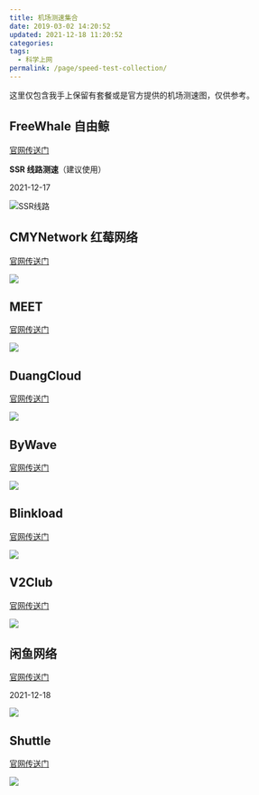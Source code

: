 ```yaml
---
title: 机场测速集合
date: 2019-03-02 14:20:52
updated: 2021-12-18 11:20:52
categories:
tags:
  - 科学上网
permalink: /page/speed-test-collection/
---
```


这里仅包含我手上保留有套餐或是官方提供的机场测速图，仅供参考。

<!--more-->

## FreeWhale 自由鲸

[官网传送门](https://t.xinjie.eu.org/iszy)

**SSR 线路测速**（建议使用）

2021-12-17

![SSR线路](https://img.iszy.xyz/1639673724521.png)

## CMYNetwork 红莓网络

[官网传送门](https://url.iszy.xyz/cmynetwork)

![](https://img.iszy.xyz/20210110160007.png)

## MEET

[官网传送门](https://url.iszy.xyz/fspeed)

![](https://img.iszy.xyz/20200815155833.png)

## DuangCloud

[官网传送门](https://url.iszy.xyz/duangcloud)

![](https://img.iszy.xyz/20200502214205.png)

## ByWave

[官网传送门](https://url.iszy.xyz/bywave)

![](https://img.iszy.xyz/20200815171242.png)

## Blinkload

[官网传送门](https://url.iszy.xyz/blinkload)

![](https://img.iszy.xyz/20210112210447.png)

## V2Club

[官网传送门](https://url.iszy.xyz/lanan)

![](https://img.iszy.xyz/20201216180421.jpg)

## 闲鱼网络

[官网传送门](https://url.iszy.xyz/dinastio)

2021-12-18

![](https://img.iszy.xyz/1639797582174.png)

## Shuttle

[官网传送门](https://url.iszy.xyz/shuttle)

![](https://img.iszy.xyz/20210409220158.png)
